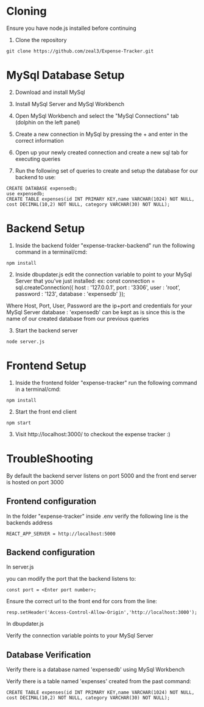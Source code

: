 # Cloning #
Ensure you have node.js installed before continuing 

1) Clone the repository

`git clone https://github.com/zeal3/Expense-Tracker.git`

# MySql Database Setup #

2) Download and install MySql

3) Install MySql Server and MySql Workbench

4) Open MySql Workbench and select the "MySql Connections" tab (dolphin on the left panel)

5) Create a new connection in MySql by pressing the + and enter in the correct information

6) Open up your newly created connection and create a new sql tab for executing queries

7) Run the following set of queries to create and setup the database for our backend to use:

```
CREATE DATABASE expensedb;
use expensedb;
CREATE TABLE expenses(id INT PRIMARY KEY,name VARCHAR(1024) NOT NULL, cost DECIMAL(10,2) NOT NULL, category VARCHAR(30) NOT NULL);
```

# Backend Setup #

1) Inside the backend folder "expense-tracker-backend" run the following command in a terminal/cmd:

`npm install`

2) Inside dbupdater.js edit the connection variable to point to your MySql Server that you've just installed: 
ex:
const connection = sql.createConnection({
    host : '127.0.0.1',
    port : '3306',
    user : 'root',
    password : '123',
    database : 'expensedb'
});

Where Host, Port, User, Password are the ip+port and credentials for your MySql Server
database : 'expensedb' can be kept as is since this is the name of our created database from our previous queries

3) Start the backend server

`node server.js`

# Frontend Setup #
1) Inside the frontend folder "expense-tracker" run the following command in a terminal/cmd:

`npm install`

2) Start the front end client

`npm start`

3) Visit http://localhost:3000/ to checkout the expense tracker :)

# TroubleShooting #
By default the backend server listens on port 5000 and the front end server is hosted on port 3000

## Frontend configuration ##
In the folder "expense-tracker" inside .env verify the following line is the backends address

 `REACT_APP_SERVER = http://localhost:5000`

## Backend configuration ##
In server.js 

you can modify the port that the backend listens to:

`const port = <Enter port number>;`

Ensure the correct url to the front end for cors from the line:

`resp.setHeader('Access-Control-Allow-Origin','http://localhost:3000');`

In dbupdater.js

Verify the connection variable points to your MySql Server

## Database Verification ##
Verify there is a database named 'expensedb' using MySql Workbench

Verify there is a table named 'expenses' created from the past command:

`CREATE TABLE expenses(id INT PRIMARY KEY,name VARCHAR(1024) NOT NULL, cost DECIMAL(10,2) NOT NULL, category VARCHAR(30) NOT NULL);`



